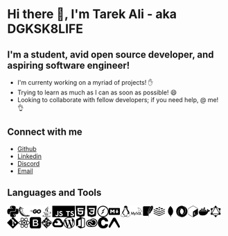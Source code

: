 # Hi there 👋, I'm Tarek Ali - aka DGKSK8LIFE

## I'm a student, avid open source developer, and aspiring software engineer!

- I'm currenty working on a myriad of projects! ✋
- Trying to learn as much as I can as soon as possible! 😄
- Looking to collaborate with fellow developers; if you need help, @ me! 👌

## Connect with me

- [Github](https://github.com/DGKSK8LIFE)
- [Linkedin](https://www.linkedin.com/in/tarek-ali-b59a0a1a8/)
- [Discord](DGK#5762)
- [Email](tarekali15@outlook.com)

## Languages and Tools

<img align="left" alt="python" width="26px" src="./icons/python.svg" />
<img align="left" alt="flask" width="26px" src="./icons/flask.svg" />
<img align="left" alt="go" width="26px" src="./icons/go.svg" />
<img align="left" alt="java" width="26px" src="./icons/java.svg" />
<img align="left" alt="javascript" width="26px" src="./icons/javascript.svg" />
<img align="left" alt="typescript" width="26px" src="./icons/typescript.svg" />
<img align="left" alt="html" width="26px" src="./icons/html5.svg" />
<img align="left" alt="css" width="26px" src="./icons/css3.svg" />
<img align="left" alt="socketio" width="26px" src="./icons/socket-dot-io.svg" />
<img align="left" alt="markdown" width="26px" src="./icons/markdown.svg" />
<img align="left" alt="linux" width="26px" src="./icons/linux.svg" />
<img align="left" alt="mysql" width="26px" src="./icons/mysql.svg" />
<img align="left" alt="sqlite" width="26px" src="./icons/sqlite.svg" />
<img align="left" alt="redis" width="26px" src="./icons/redis.svg" />
<img align="left" alt="mongodb" width="26px" src="./icons/mongodb.svg" />
<img align="left" alt="json" width="26px" src="./icons/json.svg" />
<img align="left" alt="bash" width="26px" src="./icons/gnubash.svg" />
<img align="left" alt="docker" width="26px" src="./icons/docker.svg" />
<img align="left" alt="graphql" width="26px" src="./icons/graphql.svg" />
<img align="left" alt="git" width="26px" src="./icons/git.svg" />
<img align="left" alt="react" width="26px" src="./icons/react.svg" />
<img align="left" alt="bootstrap" width="26px" src="./icons/bootstrap.svg" />
<img align="left" alt="netlify" width="26px" src="./icons/netlify.svg" />
<img align="left" alt="gcp" width="26px" src="./icons/googlecloud.svg" />
<img align="left" alt="wordpress" width="26px" src="./icons/wordpress.svg" />
<img align="left" alt="office365" width="26px" src="./icons/microsoftoffice.svg" />
<img align="left" alt="creative cloud" width="26px" src="./icons/adobecreativecloud.svg" />
<img align="left" alt="c" width="26px" src="./icons/c.svg" />
<img align="left" alt="expo" width="26px" src="./icons/expo.svg" />
